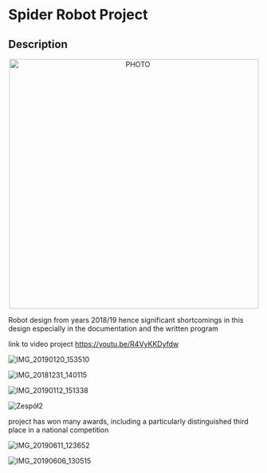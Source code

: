 # Spider Robot Project

## Description

<p align="center">
  <img src="" width="500" title="PHOTO">
</p>

Robot design from years 2018/19 hence significant shortcomings in this design especially in the documentation and the written program

link to video project
https://youtu.be/R4VyKKDyfdw



![IMG_20190120_153510](https://user-images.githubusercontent.com/64035334/162567626-7ad74af8-86a9-4228-8181-b14ad5300e8f.jpg)

![IMG_20181231_140115](https://user-images.githubusercontent.com/64035334/162567645-f239e1ec-2b2c-4a93-81a3-dff5385f77dd.jpg)

![IMG_20190112_151338](https://user-images.githubusercontent.com/64035334/162567649-18fb8131-2253-4e90-b8c1-ccc902ccee4f.jpg)


![Zespół2](https://user-images.githubusercontent.com/64035334/162567663-9d8bee10-e66e-4904-bb7e-1bf48da84c41.jpg)





project has won many awards, including a particularly distinguished third place in a national competition

![IMG_20190611_123652](https://user-images.githubusercontent.com/64035334/162567566-e73ad33d-257e-4d73-82d4-af812f502e89.jpg)

![IMG_20190606_130515](https://user-images.githubusercontent.com/64035334/162567573-1b251261-ab54-4fd0-9b43-855fb09a93e4.jpg)

